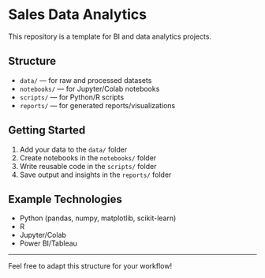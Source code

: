 # Sales Data Analytics

This repository is a template for BI and data analytics projects.

## Structure
- `data/` — for raw and processed datasets
- `notebooks/` — for Jupyter/Colab notebooks
- `scripts/` — for Python/R scripts
- `reports/` — for generated reports/visualizations

## Getting Started
1. Add your data to the `data/` folder
2. Create notebooks in the `notebooks/` folder
3. Write reusable code in the `scripts/` folder
4. Save output and insights in the `reports/` folder

## Example Technologies
- Python (pandas, numpy, matplotlib, scikit-learn)
- R
- Jupyter/Colab
- Power BI/Tableau

---
Feel free to adapt this structure for your workflow!
